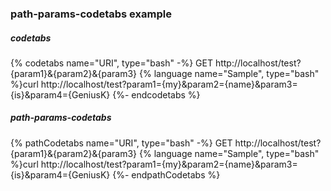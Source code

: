 ### path-params-codetabs example

##### codetabs
{% codetabs name="URI", type="bash" -%}
GET http://localhost/test?{param1}&{param2}&{param3}
{% language name="Sample", type="bash" %}curl http://localhost/test?param1={my}&param2={name}&param3={is}&param4={GeniusK}
{%- endcodetabs %}

##### path-params-codetabs
{% pathCodetabs name="URI", type="bash" -%}
GET http://localhost/test?{param1}&{param2}&{param3}
{% language name="Sample", type="bash" %}curl http://localhost/test?param1={my}&param2={name}&param3={is}&param4={GeniusK}
{%- endpathCodetabs %}



